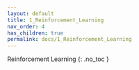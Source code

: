 ```yaml
---
layout: default
title: 1_Reinforcement_Learning
nav_order: 4
has_children: true
permalink: docs/1_Reinforcement_Learning
---
```


 Reinforcement Learning
{: .no_toc }

